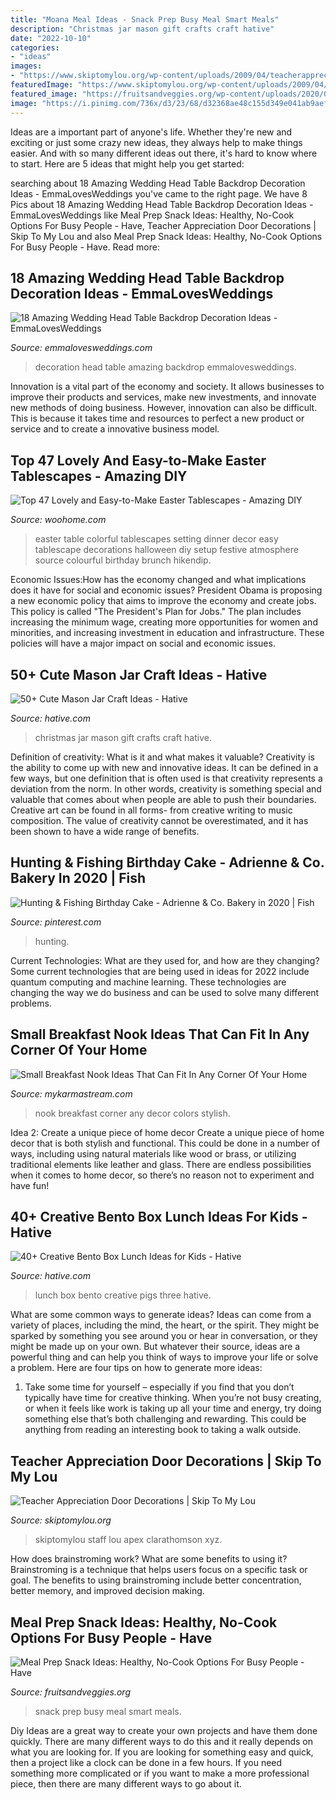 ```yaml
---
title: "Moana Meal Ideas - Snack Prep Busy Meal Smart Meals"
description: "Christmas jar mason gift crafts craft hative"
date: "2022-10-10"
categories:
- "ideas"
images:
- "https://www.skiptomylou.org/wp-content/uploads/2009/04/teacherappreciationdoor6-1.jpg"
featuredImage: "https://www.skiptomylou.org/wp-content/uploads/2009/04/teacherappreciationdoor6-1.jpg"
featured_image: "https://fruitsandveggies.org/wp-content/uploads/2020/07/Street-Smart-Nutrition-Snack-Meals-1359x621.jpg"
image: "https://i.pinimg.com/736x/d3/23/68/d32368ae48c155d349e041ab9aefea07.jpg"
---
```



Ideas are a important part of anyone's life. Whether they're new and exciting or just some crazy new ideas, they always help to make things easier. And with so many different ideas out there, it's hard to know where to start. Here are 5 ideas that might help you get started: 

	

		
searching about 18 Amazing Wedding Head Table Backdrop Decoration Ideas - EmmaLovesWeddings you've came to the right page. We have 8 Pics about 18 Amazing Wedding Head Table Backdrop Decoration Ideas - EmmaLovesWeddings like Meal Prep Snack Ideas: Healthy, No-Cook Options For Busy People - Have, Teacher Appreciation Door Decorations | Skip To My Lou and also Meal Prep Snack Ideas: Healthy, No-Cook Options For Busy People - Have. Read more:
		
    
## 18 Amazing Wedding Head Table Backdrop Decoration Ideas - EmmaLovesWeddings

<img loading=lazy src="http://emmalovesweddings.com/wp-content/uploads/2018/11/tented-wedding-head-table-decoration-ideas.jpg" onerror="this.onerror=null;this.src='https://tse3.mm.bing.net/th?id=OIP.pAJuiH5h_l8X7KdHx9p7mQHaJ4&amp;pid=15.1';" alt="18 Amazing Wedding Head Table Backdrop Decoration Ideas - EmmaLovesWeddings">

_Source: emmalovesweddings.com_

>decoration head table amazing backdrop emmalovesweddings. 

	

Innovation is a vital part of the economy and society. It allows businesses to improve their products and services, make new investments, and innovate new methods of doing business. However, innovation can also be difficult. This is because it takes time and resources to perfect a new product or service and to create a innovative business model.

    
## Top 47 Lovely And Easy-to-Make Easter Tablescapes - Amazing DIY

<img loading=lazy src="http://www.woohome.com/wp-content/uploads/2016/02/tablescapes-for-easter-42.jpg" onerror="this.onerror=null;this.src='https://tse1.mm.bing.net/th?id=OIP.kGzITJyjwQ2k9xbQ_LqUgAHaLH&amp;pid=15.1';" alt="Top 47 Lovely and Easy-to-Make Easter Tablescapes - Amazing DIY">

_Source: woohome.com_

>easter table colorful tablescapes setting dinner decor easy tablescape decorations halloween diy setup festive atmosphere source colourful birthday brunch hikendip. 

	

Economic Issues:How has the economy changed and what implications does it have for social and economic issues?
President Obama is proposing a new economic policy that aims to improve the economy and create jobs. This policy is called "The President's Plan for Jobs." The plan includes increasing the minimum wage, creating more opportunities for women and minorities, and increasing investment in education and infrastructure. These policies will have a major impact on social and economic issues.

    
## 50+ Cute Mason Jar Craft Ideas - Hative

<img loading=lazy src="https://hative.com/wp-content/uploads/2014/02/mason-jar-crafts/christmas-food-gift-13.jpg" onerror="this.onerror=null;this.src='https://tse1.mm.bing.net/th?id=OIP.IOWvQxpGKOKAEkRgncZulQHaHa&amp;pid=15.1';" alt="50+ Cute Mason Jar Craft Ideas - Hative">

_Source: hative.com_

>christmas jar mason gift crafts craft hative. 

	

Definition of creativity: What is it and what makes it valuable?
Creativity is the ability to come up with new and innovative ideas. It can be defined in a few ways, but one definition that is often used is that creativity represents a deviation from the norm. In other words, creativity is something special and valuable that comes about when people are able to push their boundaries. Creative art can be found in all forms- from creative writing to music composition. The value of creativity cannot be overestimated, and it has been shown to have a wide range of benefits.

    
## Hunting &amp; Fishing Birthday Cake - Adrienne &amp; Co. Bakery In 2020 | Fish

<img loading=lazy src="https://i.pinimg.com/736x/d3/23/68/d32368ae48c155d349e041ab9aefea07.jpg" onerror="this.onerror=null;this.src='https://tse3.mm.bing.net/th?id=OIP.sapDwG2rBLVXZ297m4jq7AHaJ3&amp;pid=15.1';" alt="Hunting &amp; Fishing Birthday Cake - Adrienne &amp; Co. Bakery in 2020 | Fish">

_Source: pinterest.com_

>hunting. 

	

Current Technologies: What are they used for, and how are they changing?
Some current technologies that are being used in ideas for 2022 include quantum computing and machine learning. These technologies are changing the way we do business and can be used to solve many different problems.

    
## Small Breakfast Nook Ideas That Can Fit In Any Corner Of Your Home

<img loading=lazy src="https://mykarmastream.com/wp-content/uploads/2017/08/the-breakfast-nook-designrulz-8.jpg" onerror="this.onerror=null;this.src='https://tse3.mm.bing.net/th?id=OIP.G5u18dB7x7zbUikfoSnIJADQEs&amp;pid=15.1';" alt="Small Breakfast Nook Ideas That Can Fit In Any Corner Of Your Home">

_Source: mykarmastream.com_

>nook breakfast corner any decor colors stylish. 

	

Idea 2: Create a unique piece of home decor
Create a unique piece of home decor that is both stylish and functional. This could be done in a number of ways, including using natural materials like wood or brass, or utilizing traditional elements like leather and glass. There are endless possibilities when it comes to home decor, so there’s no reason not to experiment and have fun!

    
## 40+ Creative Bento Box Lunch Ideas For Kids - Hative

<img loading=lazy src="https://hative.com/wp-content/uploads/2014/04/lunch-box-ideas/5-three-pigs-lunch-box.jpg" onerror="this.onerror=null;this.src='https://tse3.mm.bing.net/th?id=OIP.LGPC_Vjnf4aD5e14KmaVZQHaJ3&amp;pid=15.1';" alt="40+ Creative Bento Box Lunch Ideas for Kids - Hative">

_Source: hative.com_

>lunch box bento creative pigs three hative. 

	

What are some common ways to generate ideas?
Ideas can come from a variety of places, including the mind, the heart, or the spirit. They might be sparked by something you see around you or hear in conversation, or they might be made up on your own. But whatever their source, ideas are a powerful thing and can help you think of ways to improve your life or solve a problem. Here are four tips on how to generate more ideas: 
1. Take some time for yourself – especially if you find that you don’t typically have time for creative thinking. When you’re not busy creating, or when it feels like work is taking up all your time and energy, try doing something else that’s both challenging and rewarding. This could be anything from reading an interesting book to taking a walk outside. 

    
## Teacher Appreciation Door Decorations | Skip To My Lou

<img loading=lazy src="https://www.skiptomylou.org/wp-content/uploads/2009/04/teacherappreciationdoor6-1.jpg" onerror="this.onerror=null;this.src='https://tse2.mm.bing.net/th?id=OIP.mWQPh92M7gF80-2OKlVBUwAAAA&amp;pid=15.1';" alt="Teacher Appreciation Door Decorations | Skip To My Lou">

_Source: skiptomylou.org_

>skiptomylou staff lou apex clarathomson xyz. 

	

How does brainstroming work? What are some benefits to using it?
Brainstroming is a technique that helps users focus on a specific task or goal. The benefits to using brainstroming include better concentration, better memory, and improved decision making.

    
## Meal Prep Snack Ideas: Healthy, No-Cook Options For Busy People - Have

<img loading=lazy src="https://fruitsandveggies.org/wp-content/uploads/2020/07/Street-Smart-Nutrition-Snack-Meals-1359x621.jpg" onerror="this.onerror=null;this.src='https://tse2.mm.bing.net/th?id=OIP.dbEd59_FAVUYk0wxMY_aagHaDY&amp;pid=15.1';" alt="Meal Prep Snack Ideas: Healthy, No-Cook Options For Busy People - Have">

_Source: fruitsandveggies.org_

>snack prep busy meal smart meals. 

	

Diy Ideas are a great way to create your own projects and have them done quickly. There are many different ways to do this and it really depends on what you are looking for. If you are looking for something easy and quick, then a project like a clock can be done in a few hours. If you need something more complicated or if you want to make a more professional piece, then there are many different ways to go about it.


